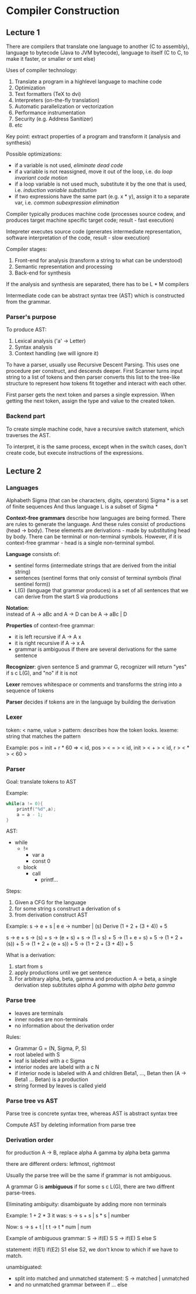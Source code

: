 <!-- markdownlint-disable MD010 MD041 MD001 MD036 MD029 MD007-->

# Compiler Construction

## Lecture 1

There are compilers that translate one language to another (C to assembly), language to bytecode (Java to JVM bytecode), language to itself (C to C, to make it faster, or smaller or smt else)

Uses of compiler technology:

1. Translate a program in a highlevel language to machine code
2. Optimization
3. Text formatters (TeX to dvi)
4. Interpreters (on-the-fly translation)
5. Automatic parallelization or vectorization
6. Performance instrumentation
7. Security (e.g. Address Sanitizer)
8. etc

Key point: extract properties of a program and transform it (analysis and synthesis)

Possible optimizations:

- if a variable is not used, _eliminate dead code_
- if a variable is not reassigned, move it out of the loop, i.e. do _loop invariant code motion_
- if a loop variable is not used much, substitute it by the one that is used, i.e. _induction variable substitution_
- if two expressions have the same part (e.g. x \* y), assign it to a separate var, i.e. _common subexpression elimination_

Compiler typically produces machine code (processes source codew, and produces target machine specific target code; result - fast execution)

Intepreter executes source code (generates intermediate representation, software interpretation of the code, result - slow execution)

Compiler stages:

1. Front-end for analysis (transform a string to what can be understood)
2. Semantic representation and processing
3. Back-end for synthesis

If the analysis and synthesis are separated, there has to be L \* M compilers

Intermediate code can be abstract syntax tree (AST) which is constructed from the grammar.

### Parser's purpose

To produce AST:

1. Lexical analysis ('a' -> Letter)
2. Syntax analysis
3. Context handling (we will ignore it)

To have a parser, usually use Recursive Descent Parsing. This uses one procedure per construct, and descends deeper.
First Scanner turns input string to a list of tokens and then parser converts this list to the tree-like structure to represent how tokens fit together and interact with each other.

First parser gets the next token and parses a single expression.
When getting the next token, assign the type and value to the created token.

### Backend part

To create simple machine code, have a recursive switch statement, which traverses the AST.

To interpret, it is the same process, except when in the switch cases, don't create code, but execute instructions of the expressions.

## Lecture 2

### Languages

Alphabeth Sigma (that can be characters, digits, operators)
Sigma \* is a set of finite sequences
And thus language L is a subset of Sigma \*

**Context-free grammars** describe how languages are being formed. There are rules to generate the language. And these rules consist of productions (head -> body). These elements are derivations - made by substituting head by body. There can be terminal or non-terminal symbols. However, if it is context-free grammar - head is a single non-terminal symbol.

**Language** consists of:

- sentinel forms (intermediate strings that are derived from the initial string)
- sentences (sentinel forms that only consist of terminal symbols (final sentinel form))
- L(G) (language that grammar produces) is a set of all sentences that we can derive from the start S via productions

**Notation**:\
instead of A -> aBc and A -> D can be A -> aBc | D

**Properties** of context-free grammar:

- it is left recursive if A -> A x
- it is right recursive if A -> x A
- grammar is ambiguous if there are several derivations for the same sentence

**Recognizer**: given sentence S and grammar G, recognizer will return "yes" if s c L(G), and "no" if it is not

**Lexer** removes whitespace or comments and transforms the string into a sequence of tokens

**Parser** decides if tokens are in the language by building the derivation

### Lexer

token: < name, value >
pattern: describes how the token looks.
lexeme: string that matches the pattern

Example: pos = init + r \* 60 => < id, pos > < = > < id, init > < + > < id, r > < \* > < 60 >

### Parser

Goal: translate tokens to AST

Example:

```C
while(a != 0){
    printf("%d",a);
    a = a - 1;
}
```

AST:

- while
  - !=
    - var a
    - const 0
  - block
    - call
      - printf...

Steps:

1. Given a CFG for the language
2. for some string s construct a derivation of s
3. from derivation construct AST

Example:
s -> e + s | e
e -> number | (s)
Derive (1 + 2 + (3 + 4)) + 5

s -> e + s -> (s) + s -> (e + s) + s -> (1 + s) + 5 -> (1 + e + s) + 5 -> (1 + 2 + (s)) + 5 -> (1 + 2 + (e + s)) + 5 -> (1 + 2 + (3 + 4)) + 5

What is a derivation:

1. start from s
2. apply productions until we get sentence
3. For arbitrary alpha, beta, gamma and production A -> beta, a single derivation step subtitutes _alpha A gamma_ with _alpha beta gamma_

### Parse tree

- leaves are terminals
- inner nodes are non-terminals
- no information about the derivation order

Rules:

- Grammar G = (N, Sigma, P, S)
- root labeled with S
- leaf is labeled with a c Sigma
- interior nodes are labeld with a c N
- if interior node is labeled with A and children Beta1, ..., Betan then (A -> Beta1 ... Betan) is a production
- string formed by leaves is called yield

### Parse tree vs AST

Parse tree is concrete syntax tree, whereas AST is abstract syntax tree

Compute AST by deleting information from parse tree

### Derivation order

for production A -> B, replace alpha A gamma by alpha beta gamma

there are different orders:
leftmost, rightmost

Usually the parse tree will be the same if grammar is not ambiguous.

A grammar G is **ambiguous** if for some s c L(G), there are two diffrent parse-trees.

Eliminating ambiguity:
disambiguate by adding more non terminals

Example: 1 + 2 \* 3
it was: s -> s + s | s \* s | number

Now:
s -> s + t | t
t -> t \* num | num

Example of ambiguous grammar:
S -> if(E) S
S -> if(E) S else S

statement: if(E1) if(E2) S1 else S2, we don't know to which if we have to match.

unambiguated:

- split into matched and unmatched statement: S -> matched | unmatched
- and no unmatched grammar between if ... else
